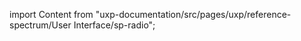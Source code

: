 
import Content from "uxp-documentation/src/pages/uxp/reference-spectrum/User Interface/sp-radio";

<Content query="product=photoshop"/>
